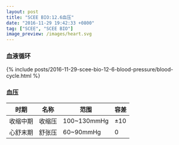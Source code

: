 ```yaml
---
layout: post
title: "SCEE BIO:12.6血压"
date: "2016-11-29 19:42:33 +0800"
tag: ["SCEE", "SCEE BIO"]
image_preview: /images/heart.svg
---
```


### 血液循环

{% include posts/2016-11-29-scee-bio-12-6-blood-pressure/blood-cycle.html %}

### 血压

|时期|名称|范围|容差|
|---|---|---|---|
|收缩中期|收缩压|100~130mmHg|±10|
|心舒末期|舒张压|60~90mmHg|0|
